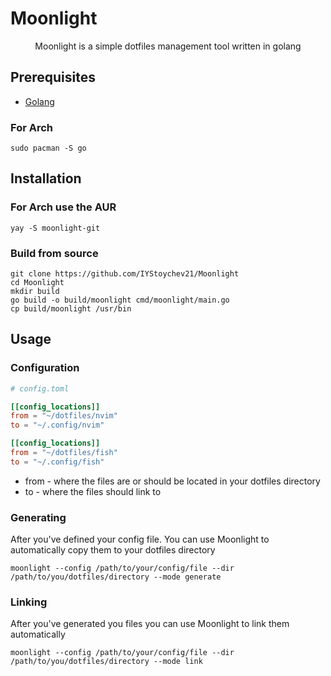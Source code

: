 # Moonlight

<p align="center">  Moonlight is a simple dotfiles management tool written in golang  <p>


## Prerequisites
  - [Golang](https://go.dev/)

### For Arch
```
sudo pacman -S go
```
    
## Installation
### For Arch use the AUR
```
yay -S moonlight-git
```

### Build from source
```
git clone https://github.com/IYStoychev21/Moonlight
cd Moonlight
mkdir build
go build -o build/moonlight cmd/moonlight/main.go
cp build/moonlight /usr/bin
```

## Usage
### Configuration
``` toml
# config.toml

[[config_locations]]
from = "~/dotfiles/nvim"
to = "~/.config/nvim"

[[config_locations]]
from = "~/dotfiles/fish"
to = "~/.config/fish"
```

- from - where the files are or should be located in your dotfiles directory
- to - where the files should link to

### Generating
After you've defined your config file.
You can use Moonlight to automatically copy them to your dotfiles directory
``` 
moonlight --config /path/to/your/config/file --dir /path/to/you/dotfiles/directory --mode generate
```

### Linking
After you've generated you files you can use Moonlight to link them automatically
```
moonlight --config /path/to/your/config/file --dir /path/to/you/dotfiles/directory --mode link
```
